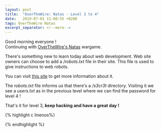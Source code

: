 ```yaml
---
layout: post
title:  "OverTheWire: Natas - Level 3 to 4"
date:   2019-07-01 11:00:55 +0200
tags: OverTheWire Natas
excerpt_separator: <!--more-->
---
```


Good morning everyone !<br>
Continuing with [OverTheWire's Natas](http://overthewire.org/wargames/natas/) wargame.<!--more-->

There's something new to learn today about web development. Web site owners can choose to add a */robots.txt* file in their site. This file is used to give instructions to web robots. 

You can visit [this site](https://www.robotstxt.org/robotstxt.html) to get more information about it.

The *robots.txt* file informs us that there's a */s3cr3t* directory. Visiting it we see a *users.txt* as in the previous level where we can find the password for level 4 !

That's it for level 3, **keep hacking and have a great day !**

{% highlight c linenos%}

{% endhighlight  %}